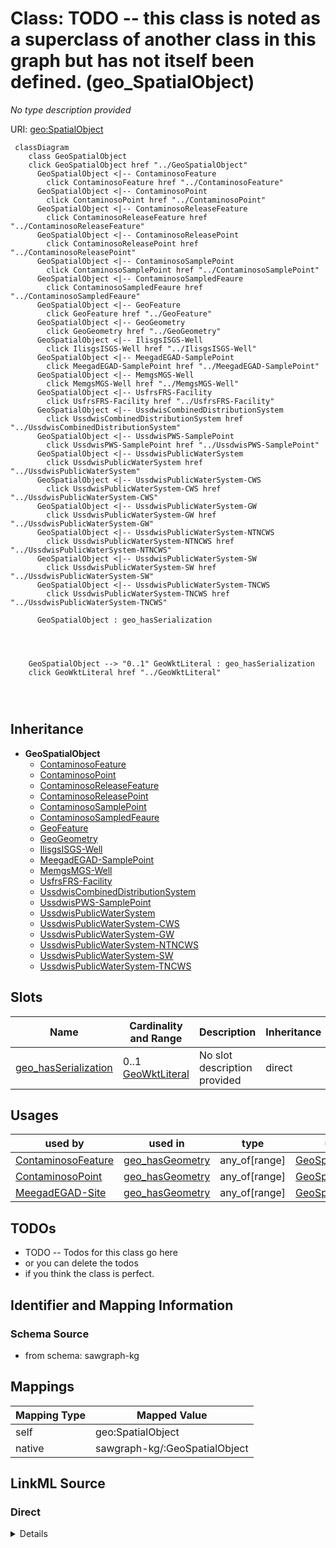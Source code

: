 

# Class: TODO -- this class is noted as a superclass of another class in this graph but has not itself been defined. (geo_SpatialObject)


_No type description provided_





URI: [geo:SpatialObject](http://www.opengis.net/ont/geosparql#SpatialObject)






```mermaid
 classDiagram
    class GeoSpatialObject
    click GeoSpatialObject href "../GeoSpatialObject"
      GeoSpatialObject <|-- ContaminosoFeature
        click ContaminosoFeature href "../ContaminosoFeature"
      GeoSpatialObject <|-- ContaminosoPoint
        click ContaminosoPoint href "../ContaminosoPoint"
      GeoSpatialObject <|-- ContaminosoReleaseFeature
        click ContaminosoReleaseFeature href "../ContaminosoReleaseFeature"
      GeoSpatialObject <|-- ContaminosoReleasePoint
        click ContaminosoReleasePoint href "../ContaminosoReleasePoint"
      GeoSpatialObject <|-- ContaminosoSamplePoint
        click ContaminosoSamplePoint href "../ContaminosoSamplePoint"
      GeoSpatialObject <|-- ContaminosoSampledFeaure
        click ContaminosoSampledFeaure href "../ContaminosoSampledFeaure"
      GeoSpatialObject <|-- GeoFeature
        click GeoFeature href "../GeoFeature"
      GeoSpatialObject <|-- GeoGeometry
        click GeoGeometry href "../GeoGeometry"
      GeoSpatialObject <|-- IlisgsISGS-Well
        click IlisgsISGS-Well href "../IlisgsISGS-Well"
      GeoSpatialObject <|-- MeegadEGAD-SamplePoint
        click MeegadEGAD-SamplePoint href "../MeegadEGAD-SamplePoint"
      GeoSpatialObject <|-- MemgsMGS-Well
        click MemgsMGS-Well href "../MemgsMGS-Well"
      GeoSpatialObject <|-- UsfrsFRS-Facility
        click UsfrsFRS-Facility href "../UsfrsFRS-Facility"
      GeoSpatialObject <|-- UssdwisCombinedDistributionSystem
        click UssdwisCombinedDistributionSystem href "../UssdwisCombinedDistributionSystem"
      GeoSpatialObject <|-- UssdwisPWS-SamplePoint
        click UssdwisPWS-SamplePoint href "../UssdwisPWS-SamplePoint"
      GeoSpatialObject <|-- UssdwisPublicWaterSystem
        click UssdwisPublicWaterSystem href "../UssdwisPublicWaterSystem"
      GeoSpatialObject <|-- UssdwisPublicWaterSystem-CWS
        click UssdwisPublicWaterSystem-CWS href "../UssdwisPublicWaterSystem-CWS"
      GeoSpatialObject <|-- UssdwisPublicWaterSystem-GW
        click UssdwisPublicWaterSystem-GW href "../UssdwisPublicWaterSystem-GW"
      GeoSpatialObject <|-- UssdwisPublicWaterSystem-NTNCWS
        click UssdwisPublicWaterSystem-NTNCWS href "../UssdwisPublicWaterSystem-NTNCWS"
      GeoSpatialObject <|-- UssdwisPublicWaterSystem-SW
        click UssdwisPublicWaterSystem-SW href "../UssdwisPublicWaterSystem-SW"
      GeoSpatialObject <|-- UssdwisPublicWaterSystem-TNCWS
        click UssdwisPublicWaterSystem-TNCWS href "../UssdwisPublicWaterSystem-TNCWS"
      
      GeoSpatialObject : geo_hasSerialization
        
          
    
    
    GeoSpatialObject --> "0..1" GeoWktLiteral : geo_hasSerialization
    click GeoWktLiteral href "../GeoWktLiteral"

        
      
```





## Inheritance
* **GeoSpatialObject**
    * [ContaminosoFeature](../classes/ContaminosoFeature.md)
    * [ContaminosoPoint](../classes/ContaminosoPoint.md)
    * [ContaminosoReleaseFeature](../classes/ContaminosoReleaseFeature.md)
    * [ContaminosoReleasePoint](../classes/ContaminosoReleasePoint.md)
    * [ContaminosoSamplePoint](../classes/ContaminosoSamplePoint.md)
    * [ContaminosoSampledFeaure](../classes/ContaminosoSampledFeaure.md)
    * [GeoFeature](../classes/GeoFeature.md)
    * [GeoGeometry](../classes/GeoGeometry.md)
    * [IlisgsISGS-Well](../classes/IlisgsISGS-Well.md)
    * [MeegadEGAD-SamplePoint](../classes/MeegadEGAD-SamplePoint.md)
    * [MemgsMGS-Well](../classes/MemgsMGS-Well.md)
    * [UsfrsFRS-Facility](../classes/UsfrsFRS-Facility.md)
    * [UssdwisCombinedDistributionSystem](../classes/UssdwisCombinedDistributionSystem.md)
    * [UssdwisPWS-SamplePoint](../classes/UssdwisPWS-SamplePoint.md)
    * [UssdwisPublicWaterSystem](../classes/UssdwisPublicWaterSystem.md)
    * [UssdwisPublicWaterSystem-CWS](../classes/UssdwisPublicWaterSystem-CWS.md)
    * [UssdwisPublicWaterSystem-GW](../classes/UssdwisPublicWaterSystem-GW.md)
    * [UssdwisPublicWaterSystem-NTNCWS](../classes/UssdwisPublicWaterSystem-NTNCWS.md)
    * [UssdwisPublicWaterSystem-SW](../classes/UssdwisPublicWaterSystem-SW.md)
    * [UssdwisPublicWaterSystem-TNCWS](../classes/UssdwisPublicWaterSystem-TNCWS.md)



## Slots

| Name | Cardinality and Range | Description | Inheritance |
| ---  | --- | --- | --- |
| [geo_hasSerialization](../slots/geo_hasSerialization.md) | 0..1 <br/> [GeoWktLiteral](../classes/GeoWktLiteral.md) | No slot description provided | direct |





## Usages

| used by | used in | type | used |
| ---  | --- | --- | --- |
| [ContaminosoFeature](../classes/ContaminosoFeature.md) | [geo_hasGeometry](../slots/geo_hasGeometry.md) | any_of[range] | [GeoSpatialObject](../classes/GeoSpatialObject.md) |
| [ContaminosoPoint](../classes/ContaminosoPoint.md) | [geo_hasGeometry](../slots/geo_hasGeometry.md) | any_of[range] | [GeoSpatialObject](../classes/GeoSpatialObject.md) |
| [MeegadEGAD-Site](../classes/MeegadEGAD-Site.md) | [geo_hasGeometry](../slots/geo_hasGeometry.md) | any_of[range] | [GeoSpatialObject](../classes/GeoSpatialObject.md) |






## TODOs

* TODO -- Todos for this class go here
* or you can delete the todos
* if you think the class is perfect.

## Identifier and Mapping Information







### Schema Source


* from schema: sawgraph-kg




## Mappings

| Mapping Type | Mapped Value |
| ---  | ---  |
| self | geo:SpatialObject |
| native | sawgraph-kg/:GeoSpatialObject |







## LinkML Source

<!-- TODO: investigate https://stackoverflow.com/questions/37606292/how-to-create-tabbed-code-blocks-in-mkdocs-or-sphinx -->

### Direct

<details>
```yaml
name: geo_SpatialObject
description: No type description provided
title: TODO -- this class is noted as a superclass of another class in this graph
  but has not itself been defined.
todos:
- TODO -- Todos for this class go here
- or you can delete the todos
- if you think the class is perfect.
notes:
- Class with 691381 occurences.
from_schema: sawgraph-kg
rank: 1000
slots:
- geo_hasSerialization
class_uri: geo:SpatialObject

```
</details>

### Induced

<details>
```yaml
name: geo_SpatialObject
description: No type description provided
title: TODO -- this class is noted as a superclass of another class in this graph
  but has not itself been defined.
todos:
- TODO -- Todos for this class go here
- or you can delete the todos
- if you think the class is perfect.
notes:
- Class with 691381 occurences.
from_schema: sawgraph-kg
rank: 1000
attributes:
  geo_hasSerialization:
    name: geo_hasSerialization
    description: No slot description provided
    title: No slot description provided
    todos:
    - TODO -- Todos for this slot go here
    - or you can delete the todos
    - if you think the class is perfect.
    comments:
    - 379496 occurrences with untyped subjects and object type http://www.opengis.net/ont/geosparql#wktLiteral.
    - 105691 occurrences with subject type geo_SpatialObject and object type geo_wktLiteral.
    - 8389 occurrences with subject type geo_Geometry and object type geo_wktLiteral.
    examples:
    - value: http://sawgraph.spatialai.org/v1/il-isgs-data#d.ISGS-Well.geometry.120010000300
        geo:hasSerialization POINT(-90.91358699999999 40.079858)
    - value: http://sawgraph.spatialai.org/v1/me-egad-data#egad.site.geometry.100145
        geo:hasSerialization POINT (-68.07989292 46.73707407)
    - value: http://sawgraph.spatialai.org/v1/me-egad-data#samplePoint.geometry.100410
        geo:hasSerialization POINT (-69.2930289 44.5876092)
    from_schema: sawgraph-kg
    rank: 1000
    slot_uri: geo:hasSerialization
    alias: geo_hasSerialization
    owner: geo_SpatialObject
    domain_of:
    - geo_Geometry
    - geo_SpatialObject
    range: geo_wktLiteral
class_uri: geo:SpatialObject

```
</details>